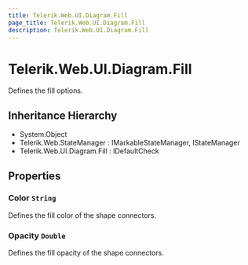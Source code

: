 ```yaml
---
title: Telerik.Web.UI.Diagram.Fill
page_title: Telerik.Web.UI.Diagram.Fill
description: Telerik.Web.UI.Diagram.Fill
---
```


# Telerik.Web.UI.Diagram.Fill

Defines the fill options.

## Inheritance Hierarchy

* System.Object
* Telerik.Web.StateManager : IMarkableStateManager, IStateManager
* Telerik.Web.UI.Diagram.Fill : IDefaultCheck

## Properties

###  Color `String`

Defines the fill color of the shape connectors.

###  Opacity `Double`

Defines the fill opacity of the shape connectors.

